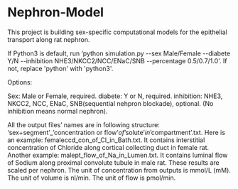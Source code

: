 # Nephron-Model
This project is building sex-specific computational models for the epithelial transport along rat nephron.

If Python3 is default, run ‘python simulation.py --sex Male/Female --diabete Y/N --inhibition NHE3/NKCC2/NCC/ENaC/SNB --percentage 0.5/0.7/1.0'.
If not, replace 'python' with 'python3'.

Options:

Sex: Male or Female, required.
diabete: Y or N, required.
inhibition: NHE3, NKCC2, NCC, ENaC, SNB(sequential nehpron blockade), optional. (No inhibition means normal nephron).

All the output files’ names are in following structure: ‘sex+segment’_’concentration or flow’_of_’solute’_in_’compartment’.txt. 
Here is an example: femaleccd_con_of_Cl_in_Bath.txt. It contains interstitial concentration of Chloride along cortical collecting duct in female rat.
Another example: malept_flow_of_Na_in_Lumen.txt. It contains luminal flow of Sodium along proximal convolute tubule in male rat.
These results are scaled per nephron.
The unit of concentration from outputs is mmol/L (mM).
The unit of volume is nl/min.
The unit of flow is pmol/min.
